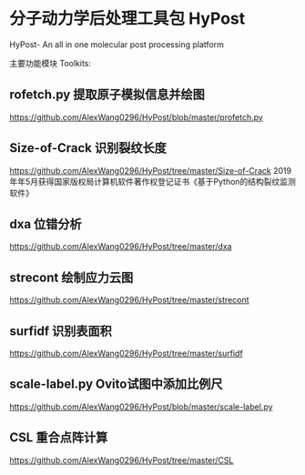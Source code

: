 # 分子动力学后处理工具包 HyPost
HyPost- An all in one molecular post processing platform 

主要功能模块 Toolkits:
## rofetch.py 提取原子模拟信息并绘图
https://github.com/AlexWang0296/HyPost/blob/master/profetch.py
## Size-of-Crack 识别裂纹长度
https://github.com/AlexWang0296/HyPost/tree/master/Size-of-Crack
2019年年5月获得国家版权局计算机软件著作权登记证书《基于Python的结构裂纹监测软件》
## dxa 位错分析 
https://github.com/AlexWang0296/HyPost/tree/master/dxa
## strecont 绘制应力云图 
https://github.com/AlexWang0296/HyPost/tree/master/strecont
## surfidf 识别表面积 
https://github.com/AlexWang0296/HyPost/tree/master/surfidf
## scale-label.py Ovito试图中添加比例尺 
https://github.com/AlexWang0296/HyPost/blob/master/scale-label.py
## CSL 重合点阵计算 
https://github.com/AlexWang0296/HyPost/tree/master/CSL
